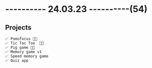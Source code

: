 # ---------- 24.03.23 ----------(54)

## Projects

    ✅ Pomofocus 👍🏻
    ✅ Tic Tac Toe  👍🏻
    ✅ Pig game 👍🏻
    ✅ Memory game v1
    ✅ Speed memory game
    ✅ Quiz app
